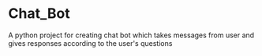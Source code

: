 # Chat_Bot
A python project for creating chat bot which takes messages from user and gives responses according to the user's questions
